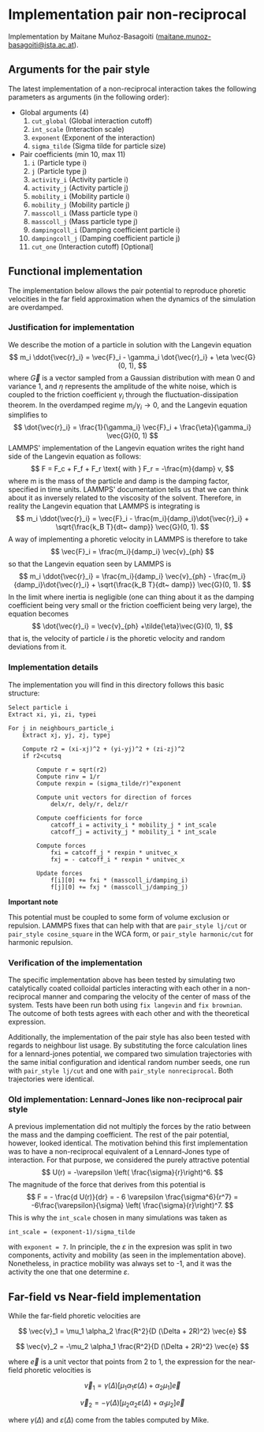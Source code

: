 # Implementation pair non-reciprocal
Implementation by Maitane Muñoz-Basagoiti (maitane.munoz-basagoiti@ista.ac.at).

## Arguments for the pair style
The latest implementation of a non-reciprocal interaction takes the following parameters as arguments (in the following order):

- Global arguments (4)
    1. ```cut_global``` (Global interaction cutoff) 
    2. ```int_scale``` (Interaction scale)
    3. ```exponent``` (Exponent of the interaction) 
    4. ```sigma_tilde``` (Sigma tilde for particle size)
- Pair coefficients (min 10, max 11)
    1. ```i``` (Particle type i)
    2. ```j``` (Particle type j)
    3. ```activity_i``` (Activity particle i)
    4. ```activity_j``` (Activity particle j)
    5. ```mobility_i``` (Mobility particle i)
    6. ```mobility_j``` (Mobility particle j)
    7. ```masscoll_i``` (Mass particle type i)
    8. ```masscoll_j``` (Mass particle type j)
    9. ```dampingcoll_i``` (Damping coefficient particle i)
    10. ```dampingcoll_j``` (Damping coefficient particle j)
    11. ```cut_one``` (Interaction cutoff) [Optional]


## Functional implementation
The implementation below allows the pair potential to reproduce phoretic velocities in the far field approximation when the dynamics of the simulation are overdamped. 

### Justification for implementation

We describe the motion of a particle in solution with the Langevin equation
$$
m_i \ddot{\vec{r}_i} = \vec{F}_i - \gamma_i \dot{\vec{r}_i} + \eta \vec{G}(0, 1),
$$
where $\vec{G}$ is a vector sampled from a Gaussian distribution with mean 0 and variance 1, and $\eta$ represents the amplitude of the white noise, which is coupled to the friction coefficient $\gamma_i$ through the fluctuation-dissipation theorem. In the overdamped regime $m_i/\gamma_i \to 0$, and the Langevin equation simplifies to
$$
\dot{\vec{r}_i} = \frac{1}{\gamma_i} \vec{F}_i + \frac{\eta}{\gamma_i} \vec{G}(0, 1)
$$
LAMMPS' implementation of the Langevin equation writes the right hand side of the Langevin equation as follows:
$$
F = F_c + F_f + F_r \text{   with   } F_r = -\frac{m}{damp} v,
$$
where m is the mass of the particle and damp is the damping factor, specified in time units. LAMMPS' documentation tells us that we can think about it as inversely related to the viscosity of the solvent. Therefore, in reality the Langevin equation that LAMMPS is integrating is
$$
m_i \ddot{\vec{r}_i} = \vec{F}_i - \frac{m_i}{damp_i}\dot{\vec{r}_i} + \sqrt{\frac{k_B T}{dt~ damp}} \vec{G}(0, 1).
$$
A way of implementing a phoretic velocity in LAMMPS is therefore to take
$$
\vec{F}_i = \frac{m_i}{damp_i} \vec{v}_{ph}
$$
so that the Langevin equation seen by LAMMPS is
$$
m_i \ddot{\vec{r}_i} = \frac{m_i}{damp_i} \vec{v}_{ph} - \frac{m_i}{damp_i}\dot{\vec{r}_i} + \sqrt{\frac{k_B T}{dt~ damp}} \vec{G}(0, 1).
$$
In the limit where inertia is negligible (one can thing about it as the damping coefficient being very small or the friction coefficient being very large), the equation becomes
$$
\dot{\vec{r}_i} = \vec{v}_{ph} +\tilde{\eta}\vec{G}(0, 1),
$$
that is, the velocity of particle $i$ is the phoretic velocity and random deviations from it. 

### Implementation details

The implementation you will find in this directory follows this basic structure:
```
Select particle i
Extract xi, yi, zi, typei

For j in neighbours_particle_i
    Extract xj, yj, zj, typej

    Compute r2 = (xi-xj)^2 + (yi-yj)^2 + (zi-zj)^2
    if r2<cutsq

        Compute r = sqrt(r2)
        Compute rinv = 1/r
        Compute rexpin = (sigma_tilde/r)^exponent

        Compute unit vectors for direction of forces
            delx/r, dely/r, delz/r
        
        Compute coefficients for force
            catcoff_i = activity_i * mobility_j * int_scale
            catcoff_j = activity_j * mobility_i * int_scale

        Compute forces
            fxi = catcoff_j * rexpin * unitvec_x
            fxj = - catcoff_i * rexpin * unitvec_x

        Update forces
            f[i][0] += fxi * (masscoll_i/damping_i)
            f[j][0] += fxj * (masscoll_j/damping_j)
```

**Important note**

This potential must be coupled to some form of volume exclusion or repulsion. LAMMPS fixes that can help with that are ```pair_style lj/cut``` or ```pair_style cosine_square``` in the WCA form, or ```pair_style harmonic/cut``` for harmonic repulsion.

### Verification of the implementation

The specific implementation above has been tested by simulating two catalytically coated colloidal particles interacting with each other in a non-reciprocal manner and comparing the velocity of the center of mass of the system. Tests have been run both using ```fix langevin``` and ```fix brownian```. The outcome of both tests agrees with each other and with the theoretical expression.

Additionally, the implementation of the pair style has also been tested with regards to neighbour list usage. By substituting the force calculation lines for a lennard-jones potential, we compared two simulation trajectories with the same initial configuration and identical random number seeds, one run with ```pair_style lj/cut``` and one with ```pair_style nonreciprocal```. Both trajectories were identical.

### Old implementation: Lennard-Jones like non-reciprocal pair style
A previous implementation did not multiply the forces by the ratio between the mass and the damping coefficient. The rest of the pair potential, however, looked identical. The motivation behind this first implementation was to have a non-reciprocal equivalent of a Lennard-Jones type of interaction. For that purpose, we considered the purely attractive potential
$$
U(r) = -\varepsilon \left( \frac{\sigma}{r}\right)^6.
$$
The magnitude of the force that derives from this potential is
$$
F = - \frac{d U(r)}{dr} = - 6 \varepsilon \frac{\sigma^6}{r^7} = -6\frac{\varepsilon}{\sigma} \left( \frac{\sigma}{r}\right)^7.
$$
This is why the ```int_scale``` chosen in many simulations was taken as
```
int_scale = (exponent-1)/sigma_tilde
```
with ```exponent = 7```. In principle, the $\varepsilon$ in the expresion was split in two components, activity and mobility (as seen in the implementation above). Nonetheless, in practice mobility was always set to -1, and it was the activity the one that one determine $\varepsilon$.

## Far-field vs Near-field implementation
While the far-field phoretic velocities are

$$ 
\vec{v}_1 = \mu_1 \alpha_2 \frac{R^2}{D (\Delta + 2R)^2} \vec{e} 
$$

$$ 
\vec{v}_2 = -\mu_2 \alpha_1 \frac{R^2}{D (\Delta + 2R)^2} \vec{e} 
$$

where $\vec{e}$ is a unit vector that points from 2 to 1, the expression for the near-field phoretic velocities is

$$
\vec{v}_1 = \gamma(\Delta) [\mu_1 \alpha_1 \varepsilon(\Delta) + \alpha_2 \mu_1] \vec{e}
$$

$$
\vec{v}_2 = -\gamma(\Delta) [\mu_2 \alpha_2 \varepsilon(\Delta) + \alpha_1 \mu_2] \vec{e}
$$

where $\gamma(\Delta)$ and $\varepsilon(\Delta)$ come from the tables computed by Mike.
